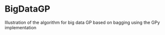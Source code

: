 # BigDataGP
Illustration of the algorithm for big data GP based on bagging using the GPy implementation
